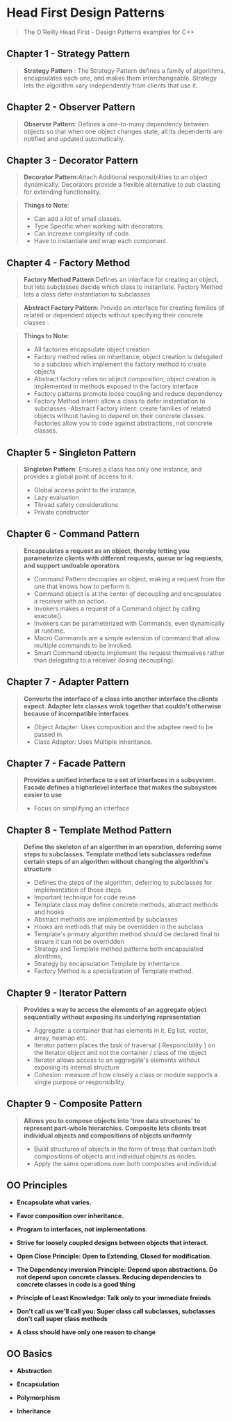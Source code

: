 

# Head First Design Patterns

  

>The O'Reilly Head First - Design Patterns examples for C++

  
  
  

## Chapter 1 - Strategy Pattern

>**Strategy Pattern** : The Strategy Pattern defines a family of algorithms, encapsulates each one, and makes them interchangeable. Strategy lets the algorithm vary independently from clients that use it.


## Chapter 2 - Observer Pattern

>**Observer Pattern**: Defines a one-to-many dependency between objects so that when one object changes state, all its dependents are notified and updated automatically.


## Chapter 3 - Decorator Pattern

>**Decorator Pattern**:Attach Additional responsibilities to an object dynamically. Decorators provide a flexible alternative to sub classing for extending functionality.

>**Things to Note**: 
>- Can add a lot of small classes.
>- Type Specific when working with decorators.
>- Can increase complexity of code.
>- Have to instantiate and wrap each component.
  
  
## Chapter 4 - Factory Method

>**Factory Method Pattern**:Defines an interface for creating an object, but lets subclasses decide which class to instantiate. Factory Method lets a class defer instantiation to subclasses

>**Abstract Factory Pattern**: Provide an interface for creating families of related or dependent objects without specifying their concrete classes .

>**Things to Note**:
>- All factories encapsulate object creation
>- Factory method relies on inheritance, object creation is delegated  to a subclass which implement the factory method to create objects 
>- Abstract factory relies on object composition, object creation is implemented in methods exposed in the factory interface 
>- Factory patterns promote loose coupling and reduce dependency
>- Factory Method intent: allow a class to defer instantiation to subclasses 
>-Abstract Factory intent: create families of related objects without having to depend on their concrete classes.
>Factories allow you to code against abstractions, not concrete classes.


## Chapter 5 - Singleton Pattern

>**Singleton Pattern**: Ensures a class has only one instance, and provides a global point of access to it.
>- Global access point to the instance, 
>- Lazy evaluation
>- Thread safety considerations
>- Private constructor


## Chapter 6 - Command Pattern

>**Encapsulates a request as an object, thereby letting you parameterize clients with different requests, queue or log requests, and support undoable operators**
>- Command Pattern decouples an object, making a request from the one that knows how to perform it.
>- Command object is at the center of decoupling and encapsulates a receiver with an action.
>- Invokers makes a request of a Command object by calling execute().
>- Invokers can be parameterized with Commands, even dynamically at runtime.
>- Macro Commands are a simple extension of command that allow multiple commands to be invoked.
>- Smart Command objects implement the request themselves rather than delegating to a receiver (losing decoupling).

## Chapter 7 - Adapter Pattern
>**Converts the interface of a class into another interface the clients expect. Adapter lets classes wrok together that couldn't otherwise because of incompatible interfaces**
>- Object Adapter: Uses composition and the adaptee need to be passed in.
>- Class Adapter: Uses Multiple inheritance.

## Chapter 7 - Facade Pattern 
>**Provides a unified interface to a set of interfaces in a subsystem. Facade defines a higherlevel interface that makes the subsystem easier to use**
>- Focus on simplifying an interface

## Chapter 8 - Template Method Pattern
>**Define the skeleton of an algorithm in an operation, deferring some steps to subclasses. Template method lets subclasses redefine certain steps of an algorithm without changing the algorithm's structure**
>- Defines the steps of the algorithm, deferring to subclasses for implementation of those steps
>- Important technique for code reuse
>- Template class may define concrete methods, abstract methods and hooks
>- Abstract methods are implemented by subclasses
>- Hooks are methods that may be overridden in the subclass
>- Template's primary algorithm method should be declared final to ensure it can not be overridden
>- Strategy and Template method patterns both encapsulated alorithms, 
>- Strategy by encapsulation Template by inheritance.
>- Factory Method is a specialization of Template method.


## Chapter 9 - Iterator Pattern 
>**Provides a way to access the elements of an aggregate object sequentially without exposing its underlying representation**
>- Aggregate: a container that has elements in it, Eg list, vector, array, hasmap etc.
>- Iterator pattern places the task of traversal ( Responcibility ) on the iterator object and not the container / class of the object
>- Iterator allows access to an aggregate's elements without exposing its internal structure
>- Cohesion: measure of how closely a class or module supports a single purpose or responsibility


## Chapter 9 - Composite Pattern
>**Allows you to compose objects into 'tree data structures' to represent part-whole hierarchies. Composite lets clients treat individual objects and compositions of objects uniformly**
>- Build structures of objects in the form of tress that contain both compositions of objects and individual objects as nodes.
>- Apply the same operations over both composites and individual



## OO Principles

-  **Encapsulate what varies.**

-  **Favor composition over inheritance.**

-  **Program to interfaces, not implementations**.

-  **Strive for loosely coupled designs between objects that interact.**

-  **Open Close Principle: Open to Extending, Closed for modification.**

-  **The Dependency inversion Principle: Depend upon abstractions. Do not depend upon concrete classes. Reducing dependencies to concrete classes in code is a good thing**

-  **Principle of Least Knowledge: Talk only to your immediate freinds**

-  **Don't call us we'll call you: Super class call subclasses, subclasses don't call super class methods**

-  **A class should have only one reason to change**

## OO Basics

-  **Abstraction**

-  **Encapsulation**

-  **Polymorphism**

-  **Inheritance**